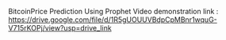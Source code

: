 BitcoinPrice Prediction Using Prophet 
 Video demonstration link : https://drive.google.com/file/d/1R5gUOUUVBdpCpMBnr1wquG-V715rKOPj/view?usp=drive_link
